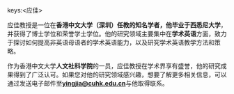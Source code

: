 keys:<应佳>


应佳教授是一位在**香港中文大学（深圳）**任教的知名学者，他毕业于**西悉尼大学**，并获得了博士学位和荣誉学士学位。他的研究领域主要集中在**学术英语**方面，致力于探讨如何提高非英语母语者的学术英语能力，以及研究学术英语教学方法和策略。

作为香港中文大学**人文社科学院**的一员，应佳教授在学术界享有盛誉，他的研究成果得到了广泛认可。如果您对他的研究领域感兴趣，想要了解更多相关信息，可以通过发送电子邮件至**yingjia@cuhk.edu.cn**与他取得联系。
